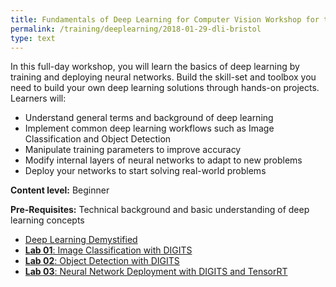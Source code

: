 ```yaml
---
title: Fundamentals of Deep Learning for Computer Vision Workshop for the RSE Network (University of Bristol)
permalink: /training/deeplearning/2018-01-29-dli-bristol
type: text
---
```



In this full-day workshop, you will learn the basics of deep learning by training and deploying neural networks. Build the skill-set and toolbox you need to build your own deep learning solutions through hands-on projects. Learners will:

* Understand general terms and background of deep learning
* Implement common deep learning workflows such as Image Classification and Object Detection
* Manipulate training parameters to improve accuracy
* Modify internal layers of neural networks to adapt to new problems
* Deploy your networks to start solving real-world problems

**Content level:** Beginner

**Pre-Requisites:** Technical background and basic understanding of deep learning concepts

* [Deep Learning Demystified](/assets/slides/2018-01-29-dl-bristol/deep-learning-demystified.pdf)
* [**Lab 01**: Image Classification with DIGITS](/assets/slides/2018-01-29-dl-bristol/image-classification-with-digits.pdf)
* [**Lab 02**: Object Detection with DIGITS](/assets/slides/2018-01-29-dl-bristol/object-detection-with-digits.pdf)
* [**Lab 03**: Neural Network Deployment with DIGITS and TensorRT](/assets/slides/2018-01-29-dl-bristol/neural-network-deployment.pdf)
